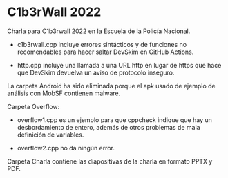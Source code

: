 # C1b3rWall 2022

Charla para C1b3rwall 2022 en la Escuela de la Policía Nacional.

- c1b3rwall.cpp incluye errores sintácticos y de funciones no recomendables para hacer saltar DevSkim en GitHub Actions.

- http.cpp incluye una llamada a una URL http en lugar de https que hace que DevSkim devuelva un aviso de protocolo inseguro.

La carpeta Android ha sido eliminada porque el apk usado de ejemplo de análisis con MobSF contienen malware.

Carpeta Overflow:

- overflow1.cpp es un ejemplo para que cppcheck indique que hay un desbordamiento de entero, además de otros problemas de mala definición de variables.

- overflow2.cpp no da ningún error.

Carpeta Charla contiene las diapositivas de la charla en formato PPTX y PDF.